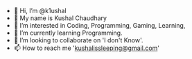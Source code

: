 - 👋 Hi, I’m @k1ushal
- 💩 My name is Kushal Chaudhary
- 👀 I’m interested in Coding, Programming, Gaming, Learning,
- 🌱 I’m currently learning Programming.
- 💞️ I’m looking to collaborate on 'I don't Know'.
- 📫 How to reach me 'kushalissleeping@gmail.com'

